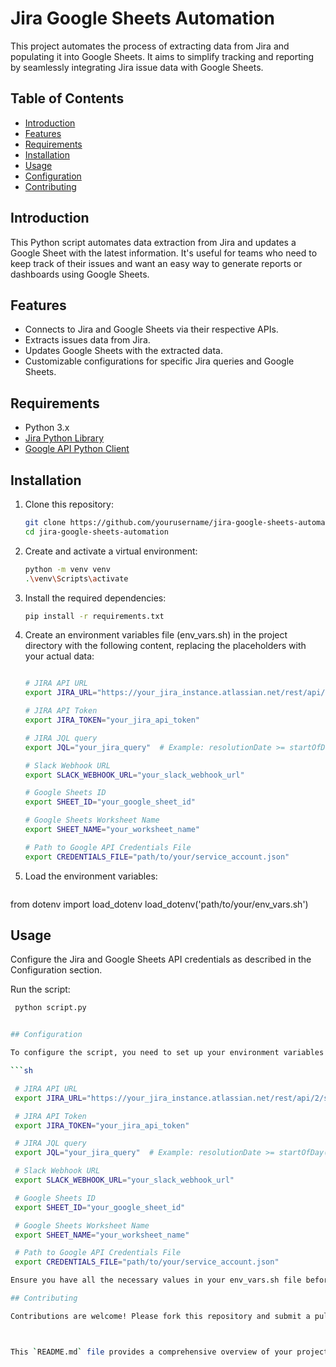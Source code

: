 # Jira Google Sheets Automation

This project automates the process of extracting data from Jira and populating it into Google Sheets. It aims to simplify tracking and reporting by seamlessly integrating Jira issue data with Google Sheets.

## Table of Contents

- [Introduction](#introduction)
- [Features](#features)
- [Requirements](#requirements)
- [Installation](#installation)
- [Usage](#usage)
- [Configuration](#configuration)
- [Contributing](#contributing)


## Introduction

This Python script automates data extraction from Jira and updates a Google Sheet with the latest information. It's useful for teams who need to keep track of their issues and want an easy way to generate reports or dashboards using Google Sheets.

## Features

- Connects to Jira and Google Sheets via their respective APIs.
- Extracts issues data from Jira.
- Updates Google Sheets with the extracted data.
- Customizable configurations for specific Jira queries and Google Sheets.

## Requirements

- Python 3.x
- [Jira Python Library](https://jira.readthedocs.io/)
- [Google API Python Client](https://developers.google.com/api-client-library/python/)

## Installation

1. Clone this repository:
    ```sh
    git clone https://github.com/yourusername/jira-google-sheets-automation.git
    cd jira-google-sheets-automation

2. Create and activate a virtual environment:

    ```sh 
    python -m venv venv
    .\venv\Scripts\activate

3. Install the required dependencies:

    ```sh
    pip install -r requirements.txt

4. Create an environment variables file (env_vars.sh) in the project directory with the following content, replacing the placeholders with your actual data:

    ```sh

    # JIRA API URL
    export JIRA_URL="https://your_jira_instance.atlassian.net/rest/api/2/search"

    # JIRA API Token
    export JIRA_TOKEN="your_jira_api_token"

    # JIRA JQL query
    export JQL="your_jira_query"  # Example: resolutionDate >= startOfDay(-90) AND resolutionDate <= endOfDay(-1)

    # Slack Webhook URL
    export SLACK_WEBHOOK_URL="your_slack_webhook_url"

    # Google Sheets ID
    export SHEET_ID="your_google_sheet_id"

    # Google Sheets Worksheet Name
    export SHEET_NAME="your_worksheet_name"

    # Path to Google API Credentials File
    export CREDENTIALS_FILE="path/to/your/service_account.json"

5. Load the environment variables:

   ```python

from dotenv import load_dotenv
load_dotenv('path/to/your/env_vars.sh')

## Usage
Configure the Jira and Google Sheets API credentials as described in the Configuration section.

Run the script:

   ```sh
    python script.py


## Configuration

To configure the script, you need to set up your environment variables in a file named env_vars.sh located in the project directory. Below are the required environment variables:

   ```sh
 
    # JIRA API URL
    export JIRA_URL="https://your_jira_instance.atlassian.net/rest/api/2/search"

    # JIRA API Token
    export JIRA_TOKEN="your_jira_api_token"

    # JIRA JQL query
    export JQL="your_jira_query"  # Example: resolutionDate >= startOfDay(-90) AND resolutionDate <= endOfDay(-1)

    # Slack Webhook URL
    export SLACK_WEBHOOK_URL="your_slack_webhook_url"

    # Google Sheets ID
    export SHEET_ID="your_google_sheet_id"

    # Google Sheets Worksheet Name
    export SHEET_NAME="your_worksheet_name"

    # Path to Google API Credentials File
    export CREDENTIALS_FILE="path/to/your/service_account.json"

Ensure you have all the necessary values in your env_vars.sh file before running the script.

## Contributing

Contributions are welcome! Please fork this repository and submit a pull request with your changes. For major changes, please open an issue first to discuss what you would like to change.



This `README.md` file provides a comprehensive overview of your project, including installation instructions, configuration details, and usage guidelines. It ensures that other users can easily understand and set up the project.



